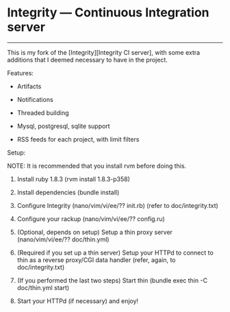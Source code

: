 Integrity — Continuous Integration server
==========
* * *

This is my fork of the [Integrity][Integrity CI server], with some extra additions
that I deemed necessary to have in the project.


Features:

*   Artifacts

*   Notifications

*   Threaded building

*   Mysql, postgresql, sqlite support

*   RSS feeds for each project, with limit filters

Setup:

NOTE: It is recommended that you install rvm before doing this.

1) Install ruby 1.8.3 (rvm install 1.8.3-p358)

2) Install dependencies (bundle install)

3) Configure Integrity (nano/vim/vi/ee/?? init.rb) (refer to doc/integrity.txt)

4) Configure your rackup (nano/vim/vi/ee/?? config.ru)

5) (Optional, depends on setup) Setup a thin proxy server (nano/vim/vi/ee/?? doc/thin.yml)

6) (Required if you set up a thin server) Setup your HTTPd to connect to 
   thin as a reverse proxy/CGI data handler (refer, again, to doc/integrity.txt)

7) (If you performed the last two steps) Start thin (bundle exec thin -C doc/thin.yml start)

8) Start your HTTPd (if necessary) and enjoy!


[Integrity]: http://github.com/integrity/integrity
